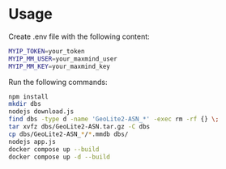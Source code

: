 # Usage

Create .env file with the following content:
```bash	
MYIP_TOKEN=your_token
MYIP_MM_USER=your_maxmind_user
MYIP_MM_KEY=your_maxmind_key
```

Run the following commands:
```bash
npm install
mkdir dbs
nodejs download.js
find dbs -type d -name 'GeoLite2-ASN_*' -exec rm -rf {} \;
tar xvfz dbs/GeoLite2-ASN.tar.gz -C dbs
cp dbs/GeoLite2-ASN_*/*.mmdb dbs/
nodejs app.js
docker compose up --build
docker compose up -d --build
```